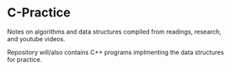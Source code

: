# C-Practice

Notes on algorithms and data structures compiled from readings, research, and youtube videos.

Repository will/also contains C++ programs implmenting the data structures for practice.
